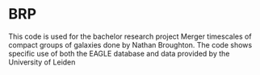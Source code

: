 # BRP
 This code is used for the bachelor research project Merger timescales of compact groups of galaxies done by Nathan Broughton.
 The code shows specific use of both the EAGLE database and data provided by the University of Leiden 
